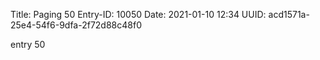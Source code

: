 Title: Paging 50
Entry-ID: 10050
Date: 2021-01-10 12:34
UUID: acd1571a-25e4-54f6-9dfa-2f72d88c48f0

entry 50

